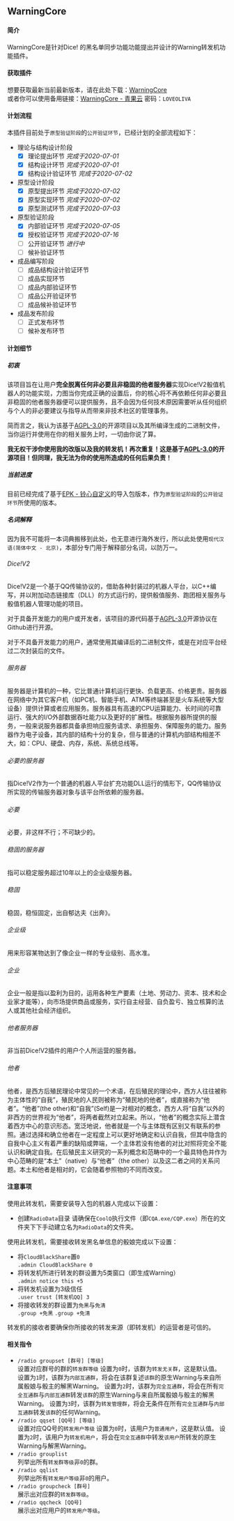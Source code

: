 ## WarningCore

#### 简介
WarningCore是针对Dice! 的黑名单同步功能功能提出并设计的Warning转发机功能插件。

#### 获取插件
想要获取最新当前最新版本，请在此处下载：[WarningCore](https://github.com/lunzhiPenxil/OlivaDiceDocs/raw/master/_release/Warning%E8%BD%AC%E5%8F%91%E6%9C%BAv1.0.9.epk)    
或者你可以使用备用链接：[WarningCore - 青果云](http://pan.benzencloudhk.xyz/s/rrvwsshs)  密码：`LOVEOLIVA`

#### 计划流程
本插件目前处于`原型验证阶段`的`公开验证环节`，已经计划的全部流程如下：
- 理论与结构设计阶段
  - [x] 理论提出环节  *完成于2020-07-01*
  - [x] 结构设计环节  *完成于2020-07-01*
  - [x] 结构设计验证环节  *完成于2020-07-02*
- 原型设计阶段
  - [x] 原型提出环节  *完成于2020-07-02*
  - [x] 原型实现环节  *完成于2020-07-02*
  - [x] 原型测试环节  *完成于2020-07-03*
- 原型验证阶段
  - [x] 内部验证环节  *完成于2020-07-05*
  - [x] 授权验证环节  *完成于2020-07-16*
  - [ ] 公开验证环节  *进行中*
  - [ ] 候补验证环节
- 成品编写阶段
  - [ ] 成品结构设计验证环节
  - [ ] 成品实现环节
  - [ ] 成品内部验证环节
  - [ ] 成品公开验证环节
  - [ ] 成品候补验证环节
- 成品发布阶段
  - [ ] 正式发布环节
  - [ ] 候补发布环节

#### 计划细节
##### 初衷
该项目旨在让用户**完全脱离任何非必要且非稳固的他者服务器**实现Dice!V2骰值机器人的功能实现，力图当你完成正确的设置后，你的核心将不再依赖任何非必要且非稳固的他者服务器便可以提供服务，且不会因为任何技术原因需要听从任何组织与个人的非必要建议与指导从而带来非技术社区的管理事务。

简而言之，我认为该基于[AGPL-3.0](https://github.com/Dice-Developer-Team/Dice/blob/Shiki/LICENSE)的开源项目以及其所编译生成的二进制文件，当你运行并使用在你的相关服务上时，一切由你说了算。

**我无权干涉你使用我的改版以及我的转发机！再次重复！这是基于[AGPL-3.0](https://github.com/Dice-Developer-Team/Dice/blob/Shiki/LICENSE)的开源项目！但同理，我无法为你的使用所造成的任何后果负责！**

##### 当前进度
目前已经完成了基于[EPK - 铃心自定义](http://myepk.club/variable.html)的导入包版本，作为`原型验证阶段`的`公开验证环节`所使用的版本。

##### 名词解释
因为我不可能将一本词典搬移到此处，也无意进行海外发行，所以此处使用`现代汉语(简体中文 - 北京)`，本部分专门用于解释部分名词，以防万一。

###### Dice!V2
Dice!V2是一个基于QQ传输协议的，借助各种封装过的机器人平台，以C++编写，并以附加动态链接库（DLL）的方式运行的，提供骰值服务、跑团相关服务与骰值机器人管理功能的项目。

对于具备开发能力的用户或开发者，该项目的源代码基于[AGPL-3.0](https://github.com/Dice-Developer-Team/Dice/blob/Shiki/LICENSE)开源协议在Github进行开源。

对于不具备开发能力的用户，通常使用其编译后的二进制文件，或是在对应平台经过二次封装后的文件。
###### 服务器
服务器是计算机的一种，它比普通计算机运行更快、负载更高、价格更贵。服务器在网络中为其它客户机（如PC机、智能手机、ATM等终端甚至是火车系统等大型设备）提供计算或者应用服务。服务器具有高速的CPU运算能力、长时间的可靠运行、强大的I/O外部数据吞吐能力以及更好的扩展性。根据服务器所提供的服务，一般来说服务器都具备承担响应服务请求、承担服务、保障服务的能力。服务器作为电子设备，其内部的结构十分的复杂，但与普通的计算机内部结构相差不大，如：CPU、硬盘、内存，系统、系统总线等。
###### 必要的服务器
指Dice!V2作为一个普通的机器人平台扩充功能DLL运行的情形下，QQ传输协议所实现的传输服务器对象与该平台所依赖的服务器。
###### 必要
必要，非这样不行；不可缺少的。
###### 稳固的服务器
指可以稳定服务超过10年以上的企业级服务器。
###### 稳固
稳固，稳恒固定，出自郁达夫《出奔》。
###### 企业级
用来形容某物达到了像企业一样的专业级别、高水准。
###### 企业
企业一般是指以盈利为目的，运用各种生产要素（土地、劳动力、资本、技术和企业家才能等），向市场提供商品或服务，实行自主经营、自负盈亏、独立核算的法人或其他社会经济组织。
###### 他者服务器
非当前Dice!V2插件的用户个人所运营的服务器。
###### 他者
他者，是西方后殖民理论中常见的一个术语，在后殖民的理论中，西方人往往被称为主体性的“自我”，殖民地的人民则被称为“殖民地的他者”，或直接称为“他者”。“他者”(the other)和“自我”(Self)是一对相对的概念，西方人将“自我”以外的非西方的世界视为“他者”，将两者截然对立起来。所以，“他者”的概念实际上潜含着西方中心的意识形态。宽泛地说，他者就是一个与主体既有区别又有联系的参照。通过选择和确立他者在一定程度上可以更好地确定和认识自我，但其中隐含的自我中心主义有着严重的缺陷或弊端，一个主体若没有他者的对比对照将完全不能认识和确定自我。在后殖民主义研究的一系列概念和范畴中的一个最具特色并作为中心范畴的是“本土”（native）与“他者”（the other）以及这二者之间的关系问题。本土和他者是相对的，它会随着参照物的不同而改变。

#### 注意事项
使用此转发机，需要安装导入包的机器人完成以下设置：
- 创建`RadioData`目录
    请确保在`CoolQ`执行文件（即`CQA.exe/CQP.exe`）所在的文件夹下下手动建立名为`RadioData`的文件夹。

使用此转发机，需要接收转发黑名单信息的骰娘完成以下设置：
- 将`CloudBlackShare`置`0`    
    `.admin CloudBlackShare 0`
- 将转发机所进行转发的群设置为5类窗口（即生成Warning）    
    `.admin notice this +5`
- 将转发机设置为3级信任    
    `.user trust [转发机QQ] 3`
- 将接收转发的群设置为`免黑`与`免清`    
    `.group +免黑`
    `.group +免清`

转发机的接收者要确保你所接收的转发来源（即转发机）的运营者是可信的。

#### 相关指令
- `/radio groupset [群号] [等级]`    
设置对应群号的群的`转发群等级`
设置为`0`时，该群为`转发无关群`，这是默认值。
设置为`1`时，该群为`内部互通群`，将会在该群复述`该群`的原生Warning与来自所属骰娘与骰主的解黑Warning。
设置为`2`时，该群为`完全互通群`，将会在所有`完全互通群`与`内部互通群`转发`该群`的原生Warning与来自所属骰娘与骰主的解黑Warning。
设置为`3`时，该群为`转发管理群`，将会无条件在所有`完全互通群`与`内部互通群`转发`该群`的任何Warning。
- `/radio qqset [QQ号] [等级]`    
设置对应QQ号的`转发用户等级`
设置为`0`时，该用户为`普通用户`，这是默认值。
设置为`2`时，该用户为`转发机用户`，将会在`完全互通群`中转发`该用户`所转发的原生Warning与解黑Warning。
- `/radio grouplist`    
列举出所有`转发群等级`非`0`的群。
- `/radio qqlist`    
列举出所有`转发用户等级`非`0`的用户。
- `/radio groupcheck [群号]`    
展示出对应群的`转发群等级`。
- `/radio qqcheck [QQ号]`    
展示出对应用户的`转发用户等级`。
